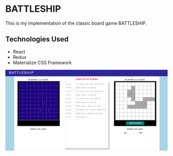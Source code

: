 # BATTLESHIP

This is my implementation of the classic board game BATTLESHIP.

## Technologies Used
- React
- Redux
- Materialize CSS Framework

![screenshot](./README/screen.png?raw=true)
